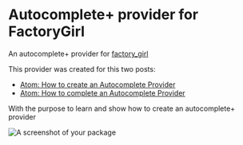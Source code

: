 # Autocomplete+ provider for FactoryGirl

An autocomplete+ provider for [factory_girl](https://github.com/thoughtbot/factory_girl)

This provider was created for this two posts:

- [Atom: How to create an Autocomplete Provider](http://dev.mikamai.com/post/143061935049/atom-how-to-create-an-autocomplete-provider)
- [Atom: How to complete an Autocomplete Provider](http://dev.mikamai.com/post/144849797969/atom-how-to-complete-an-autocomplete-provider)

With the purpose to learn and show how to create an autocomplete+ provider

![A screenshot of your package](https://f.cloud.github.com/assets/69169/2290250/c35d867a-a017-11e3-86be-cd7c5bf3ff9b.gif)
